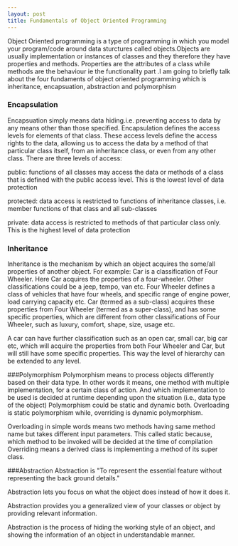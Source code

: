 ```yaml
---
layout: post
title: Fundamentals of Object Oriented Programming
---
```


Object Oriented programming is a type of programming in which you model your program/code around data sturctures called 
objects.Objects are usually implementation or instances of classes and they therefore they have properties and methods.
Properties are the attributes of a class while methods are the behaviour ie the functionality part .I am going to briefly 
talk about the four fundaments of object oriented programming which is inheritance, encapsuation, abstraction 
and polymorphism

### Encapsulation
Encapsuation simply means data hiding.i.e. preventing access to data by any means other than those specified. 
Encapsulation defines the access levels for elements of that class. These access levels define the access rights to the data, allowing us to access the data by a method of that particular class itself, from an inheritance class, or even from any other class. There are three levels of access:

public: functions of all classes may access the data or methods of a class that is defined with the public access level. This is the lowest level of data protection

protected: data access is restricted to functions of inheritance classes, i.e. member functions of that class and all sub-classes

private: data access is restricted to methods of that particular class only. This is the highest level of data protection

### Inheritance 
Inheritance is the mechanism by which an object acquires the some/all properties of another object.
For example: Car is a classification of Four Wheeler. Here Car acquires the properties of a four-wheeler. Other classifications could be a jeep, tempo, van etc. Four Wheeler defines a class of vehicles that have four wheels, and specific range of engine power, load carrying capacity etc. Car (termed as a sub-class) acquires these properties from Four Wheeler (termed as a super-class), and has some specific properties, which are different from other classifications of Four Wheeler, such as luxury, comfort, shape, size, usage etc.

A car can have further classification such as an open car, small car, big car etc, which will acquire the properties from both Four Wheeler and Car, but will still have some specific properties. This way the level of hierarchy can be extended to any level.

###Polymorphism
Polymorphism means to process objects differently based on their data type.
In other words it means, one method with multiple implementation, for a certain class of action. And which implementation to be used is decided at runtime depending upon the situation (i.e., data type of the object)
Polymorphism could be static and dynamic both. Overloading is static polymorphism while, overriding is dynamic polymorphism.

Overloading in simple words means two methods having same method name but takes different input parameters. This called static because, which method to be invoked will be decided at the time of compilation
Overriding means a derived class is implementing a method of its super class.

###Abstraction
Abstraction is "To represent the essential feature without representing the back ground details."

Abstraction lets you focus on what the object does instead of how it does it.

Abstraction provides you a generalized view of your classes or object by providing relevant information.

Abstraction is the process of hiding the working style of an object, and showing the information of an object in understandable manner.

